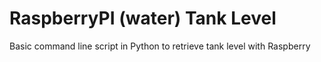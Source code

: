 # RaspberryPI (water) Tank Level

Basic command line script in Python to retrieve tank level with Raspberry

